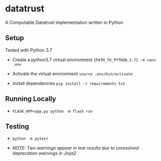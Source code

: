 # datatrust
A Computable Datatrust implementation written in Python

## Setup

Tested with Python 3.7

- Create a python3.7 virtual environment `{PATH_TO_PYTHON_3.7} -m venv .env`

- Activate the virtual environment `source .env/bin/activate`

- Install dependencies `pip install -r requirements.txt`

## Running Locally

- `FLASK_APP=app.py python -m flask run`

## Testing

- `python -m pytest`

- _NOTE: Two warnings appear in test results due to unresolved deprecation warnings in Jinja2_

